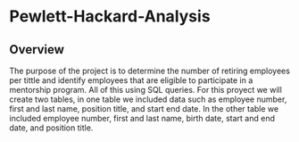 # Pewlett-Hackard-Analysis

## Overview

The purpose of the project is to determine the number of retiring employees per tittle and identify employees that are eligible to participate in a mentorship program. All of this using SQL queries. For this proyect we will create two tables, in one table we included data such as employee number, first and last name, position title, and start end date. In the other table we included employee number, first and last name, birth date, start and end date, and position title.




